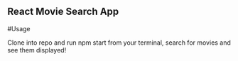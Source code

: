 ## React Movie Search App

#Usage

Clone into repo and run npm start from your terminal, search for movies and see them displayed!
